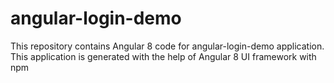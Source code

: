 # angular-login-demo
This repository contains Angular 8 code for angular-login-demo application. This application is generated with the help of Angular 8 UI framework with npm
